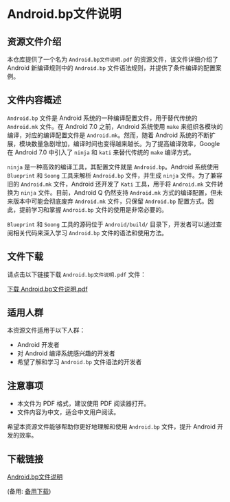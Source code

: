 # Android.bp文件说明

## 资源文件介绍

本仓库提供了一个名为 `Android.bp文件说明.pdf` 的资源文件，该文件详细介绍了 Android 新编译规则中的 `Android.bp` 文件语法规则，并提供了条件编译的配置案例。

## 文件内容概述

`Android.bp` 文件是 Android 系统的一种编译配置文件，用于替代传统的 `Android.mk` 文件。在 Android 7.0 之前，Android 系统使用 `make` 来组织各模块的编译，对应的编译配置文件是 `Android.mk`。然而，随着 Android 系统的不断扩展，模块数量急剧增加，编译时间也变得越来越长。为了提高编译效率，Google 在 Android 7.0 中引入了 `ninja` 和 `kati` 来替代传统的 `make` 编译方式。

`ninja` 是一种高效的编译工具，其配置文件就是 `Android.bp`。Android 系统使用 `Blueprint` 和 `Soong` 工具来解析 `Android.bp` 文件，并生成 `ninja` 文件。为了兼容旧的 `Android.mk` 文件，Android 还开发了 `Kati` 工具，用于将 `Android.mk` 文件转换为 `ninja` 文件。目前，Android Q 仍然支持 `Android.mk` 方式的编译配置，但未来版本中可能会彻底废弃 `Android.mk` 文件，只保留 `Android.bp` 配置方式。因此，提前学习和掌握 `Android.bp` 文件的使用是非常必要的。

`Blueprint` 和 `Soong` 工具的源码位于 `Android/build/` 目录下，开发者可以通过查阅相关代码来深入学习 `Android.bp` 文件的语法和使用方法。

## 文件下载

请点击以下链接下载 `Android.bp文件说明.pdf` 文件：

[下载 Android.bp文件说明.pdf](./Android.bp文件说明.pdf)

## 适用人群

本资源文件适用于以下人群：

- Android 开发者
- 对 Android 编译系统感兴趣的开发者
- 希望了解和学习 `Android.bp` 文件语法的开发者

## 注意事项

- 本文件为 PDF 格式，建议使用 PDF 阅读器打开。
- 文件内容为中文，适合中文用户阅读。

希望本资源文件能够帮助你更好地理解和使用 `Android.bp` 文件，提升 Android 开发的效率。

## 下载链接
[Android.bp文件说明](https://pan.quark.cn/s/b860a90f3f79) 

(备用: [备用下载](https://pan.baidu.com/s/1aNRbaUtjF6CGgCDnwS2lbA?pwd=1234))
